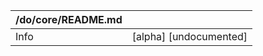 | /do/core/README.md   |                        |
|:---------------------|:-----------------------|
| Info                 | [alpha] [undocumented] |

